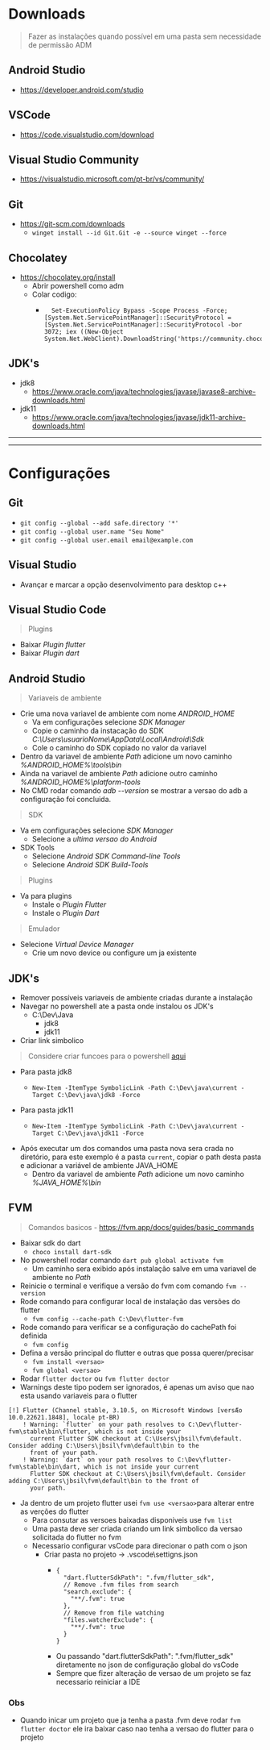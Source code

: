 # Downloads
> Fazer as instalações quando possível em uma pasta sem necessidade de permissão ADM
## Android Studio
- https://developer.android.com/studio
## VSCode
- https://code.visualstudio.com/download
## Visual Studio Community
- https://visualstudio.microsoft.com/pt-br/vs/community/
## Git
- https://git-scm.com/downloads
  - `winget install --id Git.Git -e --source winget --force`
## Chocolatey
- https://chocolatey.org/install
	- Abrir powershell como adm
	- Colar codigo:
		-  ```
			 Set-ExecutionPolicy Bypass -Scope Process -Force; [System.Net.ServicePointManager]::SecurityProtocol = [System.Net.ServicePointManager]::SecurityProtocol -bor 3072; iex ((New-Object System.Net.WebClient).DownloadString('https://community.chocolatey.org/install.ps1'))
		  	``` 
## JDK's
- jdk8 
  - https://www.oracle.com/java/technologies/javase/javase8-archive-downloads.html
- jdk11 
  - https://www.oracle.com/java/technologies/javase/jdk11-archive-downloads.html
***
*** 

# Configurações

## Git
- `git config --global --add safe.directory '*'`
- `git config --global user.name "Seu Nome"`
- `git config --global user.email email@example.com`

## Visual Studio
- Avançar e marcar a opção desenvolvimento para desktop c++
  
## Visual Studio Code
>Plugins
- Baixar *Plugin flutter*
- Baixar *Plugin dart*

## Android Studio
>Variaveis de ambiente
- Crie uma nova variavel de ambiente com nome *ANDROID_HOME*
    - Va em configurações selecione *SDK Manager*
    - Copie o caminho da instacação do SDK *C:\Users\usuarioNome\AppData\Local\Android\Sdk*
    - Cole o caminho do SDK copiado no valor da variavel
- Dentro da variavel de ambiente *Path* adicione um novo caminho *%ANDROID_HOME%\tools\bin*
- Ainda na variavel de ambiente *Path* adicione outro caminho *%ANDROID_HOME%\platform-tools*
- No CMD rodar comando *adb --version* se mostrar a versao do adb a configuração foi concluida.
>SDK
- Va em configurações selecione *SDK Manager*
    - Selecione a *ultima versao do Android*
- SDK Tools
    - Selecione *Android SDK Command-line Tools*
    - Selecione *Android SDK Build-Tools*
>Plugins
- Va para plugins
    - Instale o *Plugin Flutter*
    - Instale o *Plugin Dart*
>Emulador
- Selecione *Virtual Device Manager*
    - Crie um novo device ou configure um ja existente

## JDK's
- Remover possíveis variaveis de ambiente criadas durante a instalação
- Navegar no powershell ate a pasta onde instalou os JDK's
  - C:\Dev\Java
    - jdk8
    - jdk11
- Criar link simbolico
> Considere criar funcoes para o powershell [aqui](./shel_configs.md)
  - Para pasta jdk8
    - ```
      New-Item -ItemType SymbolicLink -Path C:\Dev\java\current -Target C:\Dev\java\jdk8 -Force
      ```
  - Para pasta jdk11
    - ```
      New-Item -ItemType SymbolicLink -Path C:\Dev\java\current -Target C:\Dev\java\jdk11 -Force
      ```
  - Após executar um dos comandos uma pasta nova sera crada no diretório, para este exemplo é a pasta `current`, copiar o path desta pasta e adicionar a variável de ambiente JAVA_HOME
    - Dentro da variavel de ambiente *Path* adicione um novo caminho *%JAVA_HOME%\bin*
 
## FVM
> Comandos basicos - https://fvm.app/docs/guides/basic_commands
- Baixar sdk do dart
	- ```choco install dart-sdk```
- No powershell rodar comando `dart pub global activate fvm`
  - Um caminho sera exibido após instalação salve em uma variavel de ambiente no *Path*
- Reinicie o terminal e verifique a versão do fvm com comando `fvm --version`
- Rode comando para configurar local de instalação das versões do flutter
  - `fvm config --cache-path C:\Dev\flutter-fvm`
- Rode comando para verificar se a configuração do cachePath foi definida
  - `fvm config`
- Defina a versão principal do flutter e outras que possa querer/precisar
  - `fvm install <versao>`
  - `fvm global <versao>`
- Rodar `flutter doctor` ou `fvm flutter doctor`
- Warnings deste tipo podem ser ignorados, é apenas um aviso que nao esta usando variaveis para o flutter
```
[!] Flutter (Channel stable, 3.10.5, on Microsoft Windows [versÆo 10.0.22621.1848], locale pt-BR)
    ! Warning: `flutter` on your path resolves to C:\Dev\flutter-fvm\stable\bin\flutter, which is not inside your
      current Flutter SDK checkout at C:\Users\jbsil\fvm\default. Consider adding C:\Users\jbsil\fvm\default\bin to the
      front of your path.
    ! Warning: `dart` on your path resolves to C:\Dev\flutter-fvm\stable\bin\dart, which is not inside your current
      Flutter SDK checkout at C:\Users\jbsil\fvm\default. Consider adding C:\Users\jbsil\fvm\default\bin to the front of
      your path.
```
- Ja dentro de um projeto flutter usei `fvm use <versao>`para alterar entre as verções do flutter
  - Para consutar as versoes baixadas disponiveis use `fvm list`
  - Uma pasta deve ser criada criando um link simbolico da versao solicitada do flutter no fvm
  - Necessario configurar vsCode para direcionar o path com o json
    - Criar pasta no projeto -> .vscode\settigns.json
      - ```
        {
          "dart.flutterSdkPath": ".fvm/flutter_sdk",
          // Remove .fvm files from search
          "search.exclude": {
            "**/.fvm": true
          },
          // Remove from file watching
          "files.watcherExclude": {
            "**/.fvm": true
          }
        }
        ```
      - Ou passando "dart.flutterSdkPath": ".fvm/flutter_sdk" diretamente no json de configuração global do vsCode
      - Sempre que fizer alteração de versao de um projeto se faz necessario reiniciar a IDE
### Obs
- Quando inicar um projeto que ja tenha a pasta .fvm deve rodar `fvm flutter doctor` ele ira baixar caso nao tenha a versao do flutter para o projeto





